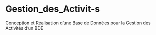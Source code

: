 # Gestion_des_Activit-s
Conception et Réalisation d’une Base de Données pour la Gestion des Activités d’un BDE
